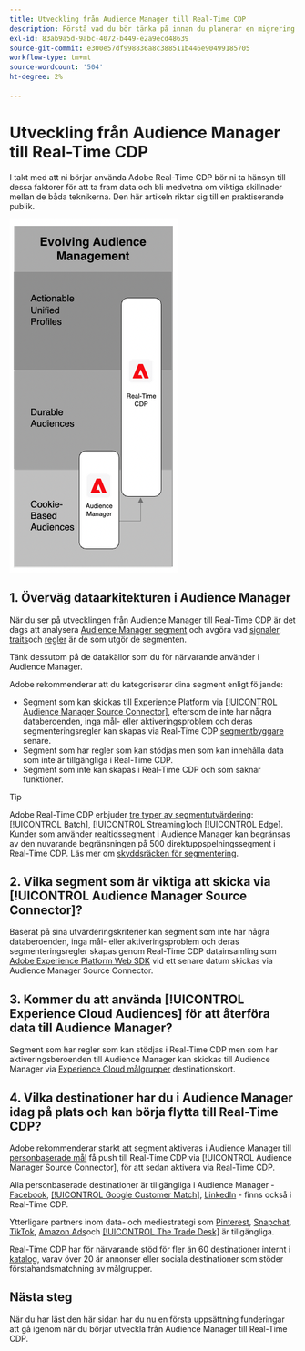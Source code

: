 ```yaml
---
title: Utveckling från Audience Manager till Real-Time CDP
description: Förstå vad du bör tänka på innan du planerar en migrering från Audience Manager till Real-Time CDP.
exl-id: 83ab9a5d-9abc-4072-b449-e2a9ecd48639
source-git-commit: e300e57df998836a8c388511b446e90499185705
workflow-type: tm+mt
source-wordcount: '504'
ht-degree: 2%

---
```


# Utveckling från Audience Manager till Real-Time CDP

I takt med att ni börjar använda Adobe Real-Time CDP bör ni ta hänsyn till dessa faktorer för att ta fram data och bli medvetna om viktiga skillnader mellan de båda teknikerna. Den här artikeln riktar sig till en praktiserande publik.

![Audience Manager till Real-Time CDP evolutionsdiagram](/help/rtcdp/assets/aam-to-rtcdp-evolution.png)

## 1. Överväg dataarkitekturen i Audience Manager

När du ser på utvecklingen från Audience Manager till Real-Time CDP är det dags att analysera [Audience Manager segment](https://experienceleague.adobe.com/docs/audience-manager/user-guide/features/segments/segments-purpose.html) och avgöra vad [signaler](https://experienceleague.adobe.com/docs/audience-manager/user-guide/features/data-explorer/data-explorer-understanding-signals.html), [traits](https://experienceleague.adobe.com/docs/audience-manager/user-guide/features/traits/trait-details-page.html)och [regler](https://experienceleague.adobe.com/docs/audience-manager/user-guide/features/segments/segment-builder.html#segment-builder-section) är de som utgör de segmenten.

Tänk dessutom på de datakällor som du för närvarande använder i Audience Manager.

Adobe rekommenderar att du kategoriserar dina segment enligt följande:

* Segment som kan skickas till Experience Platform via [[!UICONTROL Audience Manager Source Connector]](/help/sources/connectors/adobe-applications/audience-manager.md), eftersom de inte har några databeroenden, inga mål- eller aktiveringsproblem och deras segmenteringsregler kan skapas via Real-Time CDP [segmentbyggare](/help/segmentation/ui/segment-builder.md) senare.
* Segment som har regler som kan stödjas men som kan innehålla data som inte är tillgängliga i Real-Time CDP.
* Segment som inte kan skapas i Real-Time CDP och som saknar funktioner.

>[!TIP]
>
>Adobe Real-Time CDP erbjuder [tre typer av segmentutvärdering](/help/segmentation/home.md#evaluate-segments): [!UICONTROL Batch], [!UICONTROL Streaming]och [!UICONTROL Edge]. Kunder som använder realtidssegment i Audience Manager kan begränsas av den nuvarande begränsningen på 500 direktuppspelningssegment i Real-Time CDP. Läs mer om [skyddsräcken för segmentering](/help/profile/guardrails.md).

## 2. Vilka segment som är viktiga att skicka via [!UICONTROL Audience Manager Source Connector]?

Baserat på sina utvärderingskriterier kan segment som inte har några databeroenden, inga mål- eller aktiveringsproblem och deras segmenteringsregler skapas genom Real-Time CDP datainsamling som [Adobe Experience Platform Web SDK](/help/edge/web-sdk-faq.md) vid ett senare datum skickas via Audience Manager Source Connector.

## 3. Kommer du att använda [!UICONTROL Experience Cloud Audiences] för att återföra data till Audience Manager?

Segment som har regler som kan stödjas i Real-Time CDP men som har aktiveringsberoenden till Audience Manager kan skickas till Audience Manager via [Experience Cloud målgrupper](/help/destinations/catalog/adobe/experience-cloud-audiences.md) destinationskort.

## 4. Vilka destinationer har du i Audience Manager idag på plats och kan börja flytta till Real-Time CDP?

Adobe rekommenderar starkt att segment aktiveras i Audience Manager till [personbaserade mål](https://experienceleague.adobe.com/docs/audience-manager/user-guide/features/destinations/people-based/people-based-destinations-overview.html?lang=sv) få push till Real-Time CDP via [!UICONTROL Audience Manager Source Connector], för att sedan aktivera via Real-Time CDP.

Alla personbaserade destinationer är tillgängliga i Audience Manager - [Facebook](/help/destinations/catalog/social/facebook.md), [[!UICONTROL Google Customer Match]](/help/destinations/catalog/advertising/google-customer-match.md), [LinkedIn](/help/destinations/catalog/social/linkedin.md) - finns också i Real-Time CDP.

Ytterligare partners inom data- och mediestrategi som [Pinterest](/help/destinations/catalog/advertising/pinterest.md), [Snapchat](/help/destinations/catalog/advertising/snap-inc.md), [TikTok](/help/destinations/catalog/social/tiktok.md), [Amazon Ads](/help/destinations/catalog/advertising/amazon-ads.md)och [[!UICONTROL The Trade Desk]](/help/destinations/catalog/advertising/tradedesk.md) är tillgängliga.

Real-Time CDP har för närvarande stöd för fler än 60 destinationer internt i [katalog](/help/destinations/catalog/overview.md), varav över 20 är annonser eller sociala destinationer som stöder förstahandsmatchning av målgrupper.

## Nästa steg

När du har läst den här sidan har du nu en första uppsättning funderingar att gå igenom när du börjar utveckla från Audience Manager till Real-Time CDP.
